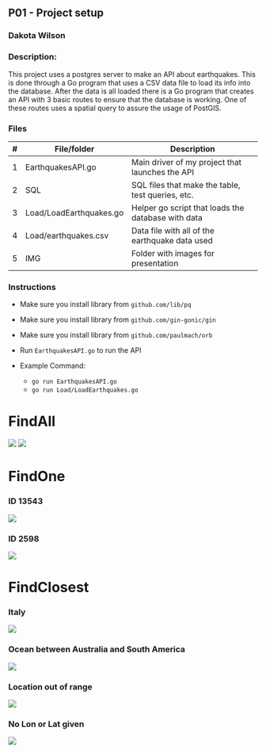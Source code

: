 ## P01 - Project setup
### Dakota Wilson
### Description:

This project uses a postgres server to make an API about earthquakes. This is done through a Go program that uses a CSV data file to load its info into the database. After the data is all loaded there is a Go program that creates an API with 3 basic routes to ensure that the database is working. One of these routes uses a spatial query to assure the usage of PostGIS.

### Files

|   #   | File/folder              | Description                                        |
| :---: | ------------------------ | -------------------------------------------------- |
|   1   | EarthquakesAPI.go        | Main driver of my project that launches the API    |
|   2   | SQL                      | SQL files that make the table, test queries, etc.  |
|   3   | Load/LoadEarthquakes.go  | Helper go script that loads the database with data |
|   4   | Load/earthquakes.csv     | Data file with all of the earthquake data used     |
|   5   | IMG                      | Folder with images for presentation                |

### Instructions

- Make sure you install library from `github.com/lib/pq`
- Make sure you install library from `github.com/gin-gonic/gin`
- Make sure you install library from `github.com/paulmach/orb`
- Run `EarthquakesAPI.go` to run the API

- Example Command:
    - `go run EarthquakesAPI.go`
    - `go run Load/LoadEarthquakes.go`

# FindAll
<img src="IMG/All1.png">
<img src="IMG/All2.png">

# FindOne
### ID 13543
<img src="IMG/One1.png">

### ID 2598
<img src="IMG/One2.png">

# FindClosest
### Italy
<img src="IMG/Closest1.png">

### Ocean between Australia and South America
<img src="IMG/Closest2.png">

### Location out of range
<img src="IMG/Closest3.png">

### No Lon or Lat given
<img src="IMG/Closest4.png">